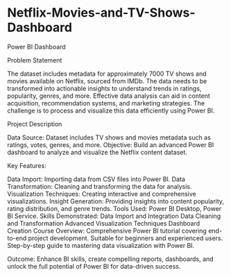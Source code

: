 # Netflix-Movies-and-TV-Shows-Dashboard
Power BI Dashboard

Problem Statement

The dataset includes metadata for approximately 7000 TV shows and movies available on Netflix, sourced from IMDb.
The data needs to be transformed into actionable insights to understand trends in ratings, popularity, genres, and more.
Effective data analysis can aid in content acquisition, recommendation systems, and marketing strategies.
The challenge is to process and visualize this data efficiently using Power BI.

Project Description

Data Source: Dataset includes TV shows and movies metadata such as ratings, votes, genres, and more.
Objective: Build an advanced Power BI dashboard to analyze and visualize the Netflix content dataset.

Key Features:

Data Import: Importing data from CSV files into Power BI.
Data Transformation: Cleaning and transforming the data for analysis.
Visualization Techniques: Creating interactive and comprehensive visualizations.
Insight Generation: Providing insights into content popularity, rating distribution, and genre trends.
Tools Used: Power BI Desktop, Power BI Service.
Skills Demonstrated:
Data Import and Integration
Data Cleaning and Transformation
Advanced Visualization Techniques
Dashboard Creation
Course Overview:
Comprehensive Power BI tutorial covering end-to-end project development.
Suitable for beginners and experienced users.
Step-by-step guide to mastering data visualization with Power BI.

Outcome: Enhance BI skills, create compelling reports, dashboards, and unlock the full potential of Power BI for data-driven success.
